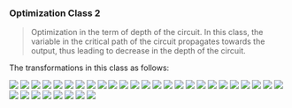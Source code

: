 ### Optimization Class 2
> Optimization in the term of depth of the circuit. In this class, the variable in the critical path of the circuit propagates
 towards the output, thus leading to decrease in the depth of the circuit.
 
 The transformations in this class as follows:
 
<img src="https://render.githubusercontent.com/render/math?math=%241.%5C%3Am(u%2Cx%2Cm(x%2C%5Cbar%7By%7D%2C%5Cbar%7Bz%7D))%5Cleftrightarrow%20m(u%2Cy%2Cm(y%2C%5Cbar%7Bx%7D%2C%5Cbar%7Bz%7D))%5Cleftrightarrow%20m(u%2Cz%2Cm(z%2C%5Cbar%7By%7D%2C%5Cbar%7Bx%7D))%24">
<img src="https://render.githubusercontent.com/render/math?math=%242.%5C%3Am(u%2Cx%2Cm(%5Cbar%7Bx%7D%2Cy%2Cz))%5Cleftrightarrow%20m(%5Cbar%7By%7D%2Cx%2Cm(%5Cbar%7Bx%7D%2C%5Cbar%7Bu%7D%2Cz))%5Cleftrightarrow%20m(%5Cbar%7Bz%7D%2Cx%2Cm(%5Cbar%7Bx%7D%2Cy%2C%5Cbar%7Bu%7D))%24">
<img src="https://render.githubusercontent.com/render/math?math=%243.%5C%3Am(u%2C%5Cbar%7Bx%7D%2Cm(x%2C%5Cbar%7By%7D%2C%5Cbar%7Bz%7D))%5Cleftrightarrow%20m(y%2C%5Cbar%7Bx%7D%2Cm(x%2C%5Cbar%7Bu%7D%2C%5Cbar%7Bz%7D))%5Cleftrightarrow%20m(z%2C%5Cbar%7Bx%7D%2Cm(x%2C%5Cbar%7By%7D%2C%5Cbar%7Bu%7D))%24">
<img src="https://render.githubusercontent.com/render/math?math=%244.%5C%3Am(u%2C%5Cbar%7Bx%7D%2Cm(%5Cbar%7Bx%7D%2Cy%2Cz))%5Cleftrightarrow%20m(u%2C%5Cbar%7By%7D%2Cm(%5Cbar%7By%7D%2Cx%2Cz))%5Cleftrightarrow%20m(u%2C%5Cbar%7Bz%7D%2Cm(%5Cbar%7Bz%7D%2Cy%2Cx))%24">
<img src="https://render.githubusercontent.com/render/math?math=%245.%5C%3Am(%5Cbar%7Bu%7D%2Cx%2Cm(x%2Cy%2C%5Cbar%7Bz%7D))%5Cleftrightarrow%20m(%5Cbar%7Bu%7D%2Cz%2Cm(z%2Cy%2C%5Cbar%7Bx%7D))%24">
<img src="https://render.githubusercontent.com/render/math?math=%246.%5C%3Am(%5Cbar%7Bu%7D%2Cx%2Cm(x%2C%5Cbar%7By%7D%2Cz))%5Cleftrightarrow%20m(%5Cbar%7Bu%7D%2Cy%2Cm(y%2C%5Cbar%7Bx%7D%2Cz))%24">
<img src="https://render.githubusercontent.com/render/math?math=%247.%5C%3Am(%5Cbar%7Bu%7D%2Cx%2Cm(x%2C%5Cbar%7By%7D%2C%5Cbar%7Bz%7D))%5Cleftrightarrow%20m(%5Cbar%7Bu%7D%2Cy%2Cm(y%2C%5Cbar%7Bx%7D%2C%5Cbar%7Bz%7D))%24">
<img src="https://render.githubusercontent.com/render/math?math=%248.%5C%3Am(%5Cbar%7Bu%7D%2Cx%2Cm(%5Cbar%7Bx%7D%2Cy%2Cz))%5Cleftrightarrow%20m(%5Cbar%7By%7D%2Cx%2Cm(%5Cbar%7Bx%7D%2Cu%2Cz))%24">
<img src="https://render.githubusercontent.com/render/math?math=%249.%5C%3Am(%5Cbar%7Bu%7D%2C%5Cbar%7Bx%7D%2Cm(x%2Cy%2Cz))%5Cleftrightarrow%20m(%5Cbar%7By%7D%2C%5Cbar%7Bx%7D%2Cm(x%2Cu%2Cz))%24">
<img src="https://render.githubusercontent.com/render/math?math=%2410.%5C%3Am(%5Cbar%7Bu%7D%2C%5Cbar%7Bx%7D%2Cm(%5Cbar%7Bx%7D%2Cy%2Cz))%5Cleftrightarrow%20m(%5Cbar%7Bu%7D%2C%5Cbar%7By%7D%2Cm(%5Cbar%7By%7D%2Cx%2Cz))%24">
<img src="https://render.githubusercontent.com/render/math?math=%2411.%5C%3Am(u%2Cx%2CM(x%2Cy%2Cz))%5Cleftrightarrow%20m(y%2Cx%2CM(x%2Cu%2Cz)%5Cleftrightarrow%20m(z%2Cx%2CM(x%2Cy%2Cu))%24">
<img src="https://render.githubusercontent.com/render/math?math=%2412.%5C%3Am(u%2Cx%2CM(x%2Cy%2C%5Cbar%7Bz%7D))%5Cleftrightarrow%20m(y%2Cx%2CM(x%2Cu%2C%5Cbar%7Bz%7D))%5Cleftrightarrow%20m(%5Cbar%7Bz%7D%2Cx%2CM(x%2Cy%2Cu))%24">
<img src="https://render.githubusercontent.com/render/math?math=%2413.%5C%3Am(u%2Cx%2CM(x%2C%5Cbar%7By%7D%2Cz))%5Cleftrightarrow%20m(%5Cbar%7By%7D%2Cx%2CM(x%2Cu%2Cz))%5Cleftrightarrow%20m(z%2Cx%2CM(x%2C%5Cbar%7By%7D%2Cu))%24">
<img src="https://render.githubusercontent.com/render/math?math=%2414.%5C%3Am(u%2Cx%2CM(x%2C%5Cbar%7By%7D%2C%5Cbar%7Bz%7D))%5Cleftrightarrow%20m(%5Cbar%7By%7D%2Cx%2CM(x%2Cu%2C%5Cbar%7Bz%7D))%5Cleftrightarrow%20m(%5Cbar%7Bz%7D%2Cx%2CM(x%2C%5Cbar%7By%7D%2Cu))%24">
<img src="https://render.githubusercontent.com/render/math?math=%2415.%5C%3Am(u%2C%5Cbar%7Bx%7D%2CM(%5Cbar%7Bx%7D%2Cy%2Cz))%5Cleftrightarrow%20m(y%2C%5Cbar%7Bx%7D%2CM(%5Cbar%7Bx%7D%2Cu%2Cz))%5Cleftrightarrow%20m(z%2C%5Cbar%7Bx%7D%2CM(%5Cbar%7Bx%7D%2Cy%2Cu))%24">
<img src="https://render.githubusercontent.com/render/math?math=%2416.%5C%3Am(u%2C%5Cbar%7Bx%7D%2CM(%5Cbar%7Bx%7D%2Cy%2C%5Cbar%7Bz%7D))%20%5Cleftrightarrow%20m(y%2C%5Cbar%7Bx%7D%2CM(%5Cbar%7Bx%7D%2Cu%2C%5Cbar%7Bz%7D))%5Cleftrightarrow%20m(%5Cbar%7Bz%7D%2C%5Cbar%7Bx%7D%2CM(%5Cbar%7Bx%7D%2Cy%2Cu))%24">
<img src="https://render.githubusercontent.com/render/math?math=%2417.%5C%3Am(u%2C%5Cbar%7Bx%7D%2CM(%5Cbar%7Bx%7D%2C%5Cbar%7By%7D%2Cz))%5Cleftrightarrow%20m(%5Cbar%7By%7D%2C%5Cbar%7Bx%7D%2CM(%5Cbar%7Bx%7D%2Cu%2Cz))%5Cleftrightarrow%20m(z%2C%5Cbar%7Bx%7D%2CM(%5Cbar%7Bx%7D%2C%5Cbar%7By%7D%2Cu))%24">
<img src="https://render.githubusercontent.com/render/math?math=%2418.%5C%3Am(%5Cbar%7Bu%7D%2Cx%2CM(x%2Cy%2Cz))%5Cleftrightarrow%20m(y%2Cx%2CM(x%2C%5Cbar%7Bu%7D%2Cz))%5Cleftrightarrow%20m(z%2Cx%2CM(x%2Cy%2C%5Cbar%7Bu%7D))%24">
<img src="https://render.githubusercontent.com/render/math?math=%2419.%5C%3Am(%5Cbar%7Bu%7D%2Cx%2CM(x%2Cy%2C%5Cbar%7Bz%7D))%5Cleftrightarrow%20m(%5Cbar%7Bz%7D%2Cx%2CM(x%2Cy%2C%5Cbar%7Bu%7D))%5Cleftrightarrow%20m(y%2Cx%2CM(x%2C%5Cbar%7Bu%7D%2C%5Cbar%7Bz%7D))%24">
<img src="https://render.githubusercontent.com/render/math?math=%2420.%5C%3Am(%5Cbar%7Bu%7D%2Cx%2CM(x%2C%5Cbar%7By%7D%2Cz))%5Cleftrightarrow%20m(%5Cbar%7By%7D%2Cx%2CM(x%2C%5Cbar%7Bu%7D%2Cz))%5Cleftrightarrow%20m(z%2Cx%2C%5Cbar%7By%7D%2C%5Cbar%7Bu%7D)%24">
<img src="https://render.githubusercontent.com/render/math?math=%2421.%5C%3Am(%5Cbar%7Bu%7D%2Cx%2CM(x%2C%5Cbar%7By%7D%2C%5Cbar%7Bz%7D))%5Cleftrightarrow%20m(%5Cbar%7By%7D%2Cx%2CM(x%2C%5Cbar%7Bu%7D%2C%5Cbar%7Bz%7D))%5Cleftrightarrow%20m(%5Cbar%7Bz%7D%2Cx%2CM(x%2C%5Cbar%7By%7D%2C%5Cbar%7Bu%7D))%24">
<img src="https://render.githubusercontent.com/render/math?math=%2422.%5C%3AM(u%2Cx%2CM(x%2Cy%2Cz))%20%5Cleftrightarrow%20M(y%2Cx%2CM(x%2Cu%2Cz))%5Cleftrightarrow%20M(z%2Cx%2CM(x%2Cy%2Cu))%24">
<img src="https://render.githubusercontent.com/render/math?math=%2423.%5C%3AM(u%2Cx%2CM(x%2Cy%2C%5Cbar%7Bz%7D))%20%5Cleftrightarrow%20M(y%2Cx%2CM(x%2Cu%2C%5Cbar%7Bz%7D))%5Cleftrightarrow%20M(%5Cbar%7Bz%7D%2Cx%2CM(x%2Cy%2Cu))%24">
<img src="https://render.githubusercontent.com/render/math?math=%2424.%5C%3AM(u%2Cx%2CM(x%2C%5Cbar%7By%7D%2Cz))%20%5Cleftrightarrow%20M(%5Cbar%7By%7D%2Cx%2CM(x%2Cu%2Cz))%5Cleftrightarrow%20M(z%2Cx%2CM(x%2C%5Cbar%7By%7D%2Cu))%24">
<img src="https://render.githubusercontent.com/render/math?math=%2425.%5C%3AM(u%2Cx%2CM(x%2C%5Cbar%7By%7D%2C%5Cbar%7Bz%7D))%20%5Cleftrightarrow%20M(%5Cbar%7By%7D%2Cx%2CM(x%2Cu%2C%5Cbar%7Bz%7D))%5Cleftrightarrow%20M(%5Cbar%7Bz%7D%2Cx%2CM(x%2C%5Cbar%7By%7D%2Cu))%24">
<img src="https://render.githubusercontent.com/render/math?math=%2426.%5C%3AM(u%2C%5Cbar%7Bx%7D%2CM(%5Cbar%7Bx%7D%2Cy%2Cz))%5Cleftrightarrow%20M(y%2C%5Cbar%7Bx%7D%2CM(%5Cbar%7Bx%7D%2Cu%2Cz))%20%5Cleftrightarrow%20M(z%2C%5Cbar%7Bx%7D%2CM(%5Cbar%7Bx%7D%2Cy%2Cu))%24">
<img src="https://render.githubusercontent.com/render/math?math=%2427.%5C%3AM(u%2C%5Cbar%7Bx%7D%2CM(%5Cbar%7Bx%7D%2Cy%2C%5Cbar%7Bz%7D))%20%5Cleftrightarrow%20M(%5Cbar%7Bz%7D%2C%5Cbar%7Bx%7D%2CM(%5Cbar%7Bx%7D%2Cy%2Cu))%20%5Cleftrightarrow%20M(y%2C%5Cbar%7Bx%7D%2CM(%5Cbar%7Bx%7D%2Cu%2C%5Cbar%7Bz%7D))%24">
<img src="https://render.githubusercontent.com/render/math?math=%2428.%5C%3AM(u%2C%5Cbar%7Bx%7D%2CM(%5Cbar%7Bx%7D%2C%5Cbar%7By%7D%2Cz))%20%5Cleftrightarrow%20M(z%2C%5Cbar%7Bx%7D%2CM(%5Cbar%7Bx%7D%2C%5Cbar%7By%7D%2Cu))%20%5Cleftrightarrow%20M(%5Cbar%7By%7D%2C%5Cbar%7Bx%7D%2CM(%5Cbar%7Bx%7D%2Cu%2Cz))%24">
<img src="https://render.githubusercontent.com/render/math?math=%2429.%5C%3AM(%5Cbar%7Bu%7D%2Cx%2CM(x%2Cy%2Cz))%5Cleftrightarrow%20M(y%2Cx%2CM(x%2C%5Cbar%7Bu%7D%2Cz)%5Cleftrightarrow%20M(z%2Cx%2CM(x%2Cy%2C%5Cbar%7Bu%7D))%24">
<img src="https://render.githubusercontent.com/render/math?math=%2430.%5C%3AM(%5Cbar%7Bu%7D%2Cx%2CM(x%2Cy%2C%5Cbar%7Bz%7D))%5Cleftrightarrow%20M(y%2Cx%2CM(x%2C%5Cbar%7Bu%7D%2C%5Cbar%7Bz%7D))%5Cleftrightarrow%20M(%5Cbar%7Bz%7D%2Cx%2CM(x%2Cy%2C%5Cbar%7Bu%7D))%24">
<img src="https://render.githubusercontent.com/render/math?math=%2431.%5C%3AM(%5Cbar%7Bu%7D%2Cx%2CM(x%2C%5Cbar%7By%7D%2Cz))%5Cleftrightarrow%20M(%5Cbar%7By%7D%2Cx%2CM(x%2C%5Cbar%7Bu%7D%2Cz))%5Cleftrightarrow%20M(z%2Cx%2CM(x%2C%5Cbar%7By%7D%2C%5Cbar%7Bu%7D))%24">
<img src="https://render.githubusercontent.com/render/math?math=%2432.%5C%3AM(%5Cbar%7Bu%7D%2Cx%2CM(x%2C%5Cbar%7By%7D%2C%5Cbar%7Bz%7D))%5Cleftrightarrow%20M(%5Cbar%7By%7D%2Cx%2CM(x%2C%5Cbar%7Bu%7D%2C%5Cbar%7Bz%7D))%5Cleftrightarrow%20M(%5Cbar%7Bz%7D%2Cx%2CM(x%2C%5Cbar%7By%7D%2C%5Cbar%7Bu%7D))%24">
<img src="https://render.githubusercontent.com/render/math?math=%2433.%5C%3AM(%5Cbar%7Bu%7D%2C%5Cbar%7Bx%7D%2CM(%5Cbar%7Bx%7D%2Cy%2Cz))%5Cleftrightarrow%20M(y%2C%5Cbar%7Bx%7D%2CM(%5Cbar%7Bx%7D%2C%5Cbar%7Bu%7D%2Cz))%5Cleftrightarrow%20M(z%2C%5Cbar%7Bx%7D%2CM(%5Cbar%7Bx%7D%2Cy%2C%5Cbar%7Bu%7D))%24">
